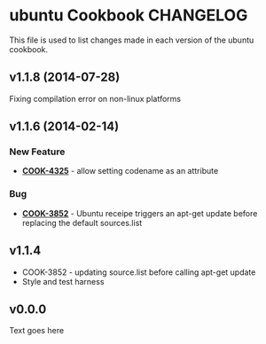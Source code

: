 ubuntu Cookbook CHANGELOG
======================
This file is used to list changes made in each version of the ubuntu cookbook.

v1.1.8 (2014-07-28)
-------------------
Fixing compilation error on non-linux platforms

v1.1.6 (2014-02-14)
-------------------
### New Feature
- **[COOK-4325](https://tickets.chef.io/browse/COOK-4325)** - allow setting codename as an attribute

### Bug
- **[COOK-3852](https://tickets.chef.io/browse/COOK-3852)** - Ubuntu receipe triggers an apt-get update before replacing the default sources.list


v1.1.4
------
- COOK-3852 - updating source.list before calling apt-get update
- Style and test harness


v0.0.0
------
Text goes here

